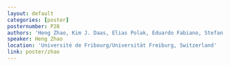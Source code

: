```yaml
---
layout: default
categories: [poster]
posternumber: P28
authors: 'Heng Zhao, Kim J. Daas, Elias Polak, Eduardo Fabiano, Stefan Vuckovic'
speaker: Heng Zhao 
location: 'Université de Fribourg/Universität Freiburg, Switzerland'
link: poster/zhao
---
```

